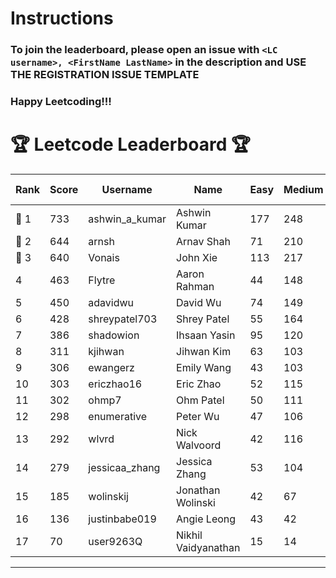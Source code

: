 # Instructions
### To join the leaderboard, please open an issue with `<LC username>, <FirstName LastName>` in the description and USE THE REGISTRATION ISSUE TEMPLATE
### Happy Leetcoding!!!


# 🏆 Leetcode Leaderboard 🏆

| Rank | Score | Username       | Name | Easy | Medium | Hard | Problems Solved |
|------|----------------|-----------------|-------------------|--------------|--------------|--------------|--------------|
| 🥇 1 | 733 | ashwin_a_kumar | Ashwin Kumar | 177 | 248 | 20 | 445 |
| 🥈 2 | 644 | arnsh | Arnav Shah | 71 | 210 | 51 | 332 |
| 🥉 3 | 640 | Vonais | John Xie | 113 | 217 | 31 | 361 |
| 4 | 463 | Flytre | Aaron Rahman | 44 | 148 | 41 | 233 |
| 5 | 450 | adavidwu | David Wu | 74 | 149 | 26 | 249 |
| 6 | 428 | shreypatel703 | Shrey Patel | 55 | 164 | 15 | 234 |
| 7 | 386 | shadowion | Ihsaan Yasin | 95 | 120 | 17 | 232 |
| 8 | 311 | kjihwan | Jihwan Kim | 63 | 103 | 14 | 180 |
| 9 | 306 | ewangerz | Emily Wang | 43 | 103 | 19 | 165 |
| 10 | 303 | ericzhao16 | Eric Zhao | 52 | 115 | 7 | 174 |
| 11 | 302 | ohmp7 | Ohm Patel | 50 | 111 | 10 | 171 |
| 12 | 298 | enumerative | Peter Wu | 47 | 106 | 13 | 166 |
| 13 | 292 | wlvrd | Nick Walvoord | 42 | 116 | 6 | 164 |
| 14 | 279 | jessicaa_zhang | Jessica Zhang | 53 | 104 | 6 | 163 |
| 15 | 185 | wolinskij | Jonathan Wolinski | 42 | 67 | 3 | 112 |
| 16 | 136 | justinbabe019 | Angie Leong | 43 | 42 | 3 | 88 |
| 17 | 70 | user9263Q | Nikhil Vaidyanathan | 15 | 14 | 9 | 38 |
---